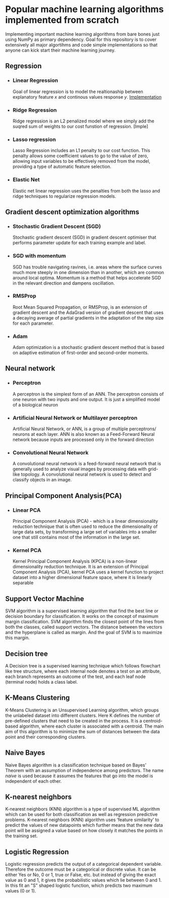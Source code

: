 # Popular machine learning algorithms implemented from scratch 

Implementing important machine learning algorithms from bare bones just using NumPy as primary dependency. Goal for this repository is to cover extensively all major algortihms and code simple implementations so that anyone can kick start their machine learning journey.

## Regression

- ### Linear Regression
  Goal of linear regression is to model the realtionaship between explanatory feature *x* and continous values response *y*. [Implementation](Perceptron)

- ### Ridge Regression
  Ridge regression is an L2 penalized model where we simply add the suqred sum of weights to our cost funstion of regression. [Imple]

- ### Lasso regression
  Lasso Regression includes an L1 penalty to our cost function. This penalty allows some coefficient values to go to the value of zero, allowing input variables to be effectively removed from the model, providing a type of automatic feature selection.
- ### Elastic Net
  Elastic net linear regression uses the penalties from both the lasso and ridge techniques to regularize regression models.
  
## Gradient descent optimization algorithms

- ### Stochastic Gradient Descent (SGD)
  Stochastic gradient descent (SGD) in gradient descent optimiser that performs parameter update for each training example and label.
  
- ### SGD with momentum
  SGD has trouble navigating ravines, i.e. areas where the surface curves much more steeply in one dimension than in another, which are common around local optima. Momentum is a method that helps accelerate SGD in the relevant direction and dampens oscillation.
  
- ### RMSProp
  Root Mean Squared Propagation, or RMSProp, is an extension of gradient descent and the AdaGrad version of gradient descent that uses a decaying average of partial gradients in the adaptation of the step size for each parameter.
  
- ### Adam
  Adam optimization is a stochastic gradient descent method that is based on adaptive estimation of first-order and second-order moments.
  
## Neural network

- ### Perceptron
  A perceptron is the simplest form of an ANN. The perceptron consists of one neuron with two inputs and one output. It is just a simplified model of a biological neuron

- ### Artificial Neural Network or Multilayer perceptron
  Artificial Neural Network, or ANN, is a group of multiple perceptrons/ neurons at each layer. ANN is also known as a Feed-Forward Neural network because inputs are processed only in the forward direction
 
- ### Convolutional Neural Network
  A convolutional neural network is a feed-forward neural network that is generally used to analyze visual images by processing data with grid-like topology. A convolutional neural network is used to detect and classify objects in an image.
  
## Principal Component Analysis(PCA)

- ### Linear PCA
  Principal Component Analysis (PCA) - which is a linear dimensionality reduction technique that is often used to reduce the dimensionality of large data sets, by transforming a large set of variables into a smaller one that still contains most of the information in the large set.
  
- ### Kernel PCA
  Kernel Principal Component Analysis (KPCA) is a non-linear dimensionality reduction technique. It is an extension of Principal Component Analysis (PCA), kernel PCA uses a kernel function to project dataset into a higher dimensional feature space, where it is linearly separable
  
## Support Vector Machine

SVM algorithm is a supervised learning algorithm that find the best line or decision boundary for classification. It works on the concept of maximum margin classification. SVM algorithm finds the closest point of the lines from both the classes, called support vectors. The distance between the vectors and the hyperplane is called as margin. And the goal of SVM is to maximize this margin. 

## Decision tree

A Decision tree is a supervised learning technique which follows flowchart like tree structure, where each internal node denotes a test on an attribute, each branch represents an outcome of the test, and each leaf node (terminal node) holds a class label. 

## K-Means Clustering

K-Means Clustering is an Unsupervised Learning algorithm, which groups the unlabeled dataset into different clusters. Here K defines the number of pre-defined clusters that need to be created in the process. It is a centroid-based algorithm, where each cluster is associated with a centroid. The main aim of this algorithm is to minimize the sum of distances between the data point and their corresponding clusters.

## Naive Bayes

Naive Bayes algorithm is a classification technique based on Bayes’ Theorem with an assumption of independence among predictors. The name *naive* is used because it assumes the features that go into the model is independent of each other.

## K-nearest neighbors

K-nearest neighbors (KNN) algorithm is a type of supervised ML algorithm which can be used for both classification as well as regression predictive problems. K-nearest neighbors (KNN) algorithm uses ‘feature similarity’ to predict the values of new datapoints which further means that the new data point will be assigned a value based on how closely it matches the points in the training set.

## Logistic Regression

Logistic regression predicts the output of a categorical dependent variable. Therefore the outcome must be a categorical or discrete value. It can be either Yes or No, 0 or 1, true or False, etc. but instead of giving the exact value as 0 and 1, it gives the probabilistic values which lie between 0 and 1.  In this fit an "S" shaped logistic function, which predicts two maximum values (0 or 1).
